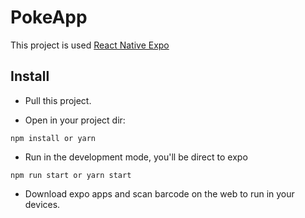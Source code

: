 # PokeApp

This project is used [React Native Expo](https://github.com/expo/expo)

## Install

* Pull this project.

* Open in your project dir:

```
npm install or yarn
```
* Run in the development mode, you'll be direct to expo
```
npm run start or yarn start
```

* Download expo apps and scan barcode on the web to run in your devices.
